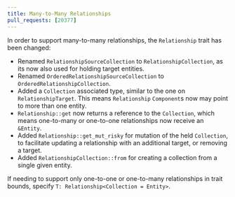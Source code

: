 ```yaml
---
title: Many-to-Many Relationships
pull_requests: [20377]
---
```


In order to support many-to-many relationships, the `Relationship` trait has been changed:

- Renamed `RelationshipSourceCollection` to `RelationshipCollection`, as its now also used for holding target entities.
- Renamed `OrderedRelationshipSourceCollection` to `OrderedRelationshipCollection`.
- Added a `Collection` associated type, similar to the one on `RelationshipTarget`. This means `Relationship` `Component`s now may point to more than one entity.
- `Relationship::get` now returns a reference to the `Collection`, which means one-to-many or one-to-one relationships now receive an `&Entity`.
- Added `Relationship::get_mut_risky` for mutation of the held `Collection`, to facilitate updating a relationship with an additional target, or removing a target.
- Added `RelationshipCollection::from` for creating a collection from a single given entity.

If needing to support only one-to-one or one-to-many relationships in trait bounds, specify `T: Relationship<Collection = Entity>`.
